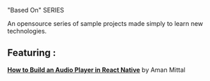 "Based On" SERIES

An opensource series of sample projects made simply to learn new technologies.

## Featuring :

**[How to Build an Audio Player in React Native](https://amanhimself.dev/build-an-audio-player-in-react-native)**
by Aman Mittal